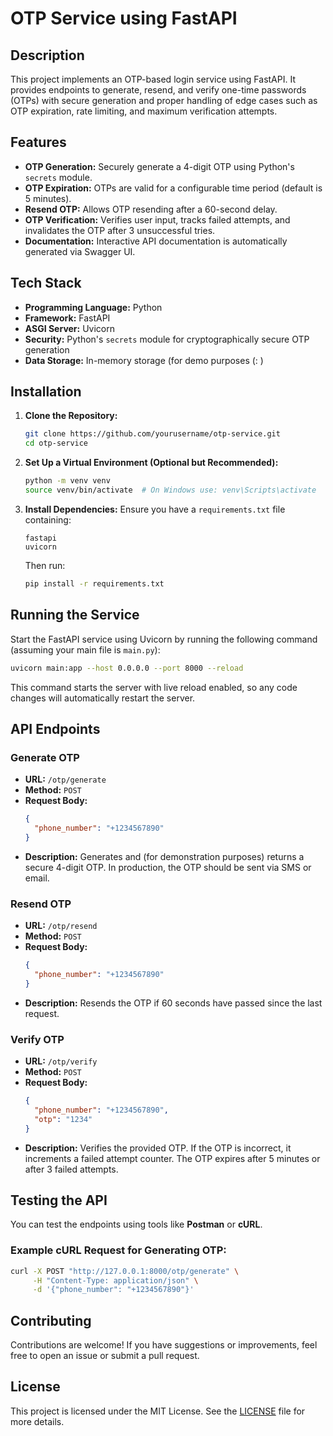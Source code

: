 # OTP Service using FastAPI

## Description
This project implements an OTP-based login service using FastAPI. It provides endpoints to generate, resend, and verify one-time passwords (OTPs) with secure generation and proper handling of edge cases such as OTP expiration, rate limiting, and maximum verification attempts.

## Features
- **OTP Generation:** Securely generate a 4-digit OTP using Python's `secrets` module.
- **OTP Expiration:** OTPs are valid for a configurable time period (default is 5 minutes).
- **Resend OTP:** Allows OTP resending after a 60-second delay.
- **OTP Verification:** Verifies user input, tracks failed attempts, and invalidates the OTP after 3 unsuccessful tries.
- **Documentation:** Interactive API documentation is automatically generated via Swagger UI.

## Tech Stack
- **Programming Language:** Python
- **Framework:** FastAPI
- **ASGI Server:** Uvicorn
- **Security:** Python's `secrets` module for cryptographically secure OTP generation
- **Data Storage:** In-memory storage (for demo purposes (: )

## Installation

1. **Clone the Repository:**
   ```bash
   git clone https://github.com/yourusername/otp-service.git
   cd otp-service
   ```

2. **Set Up a Virtual Environment (Optional but Recommended):**
   ```bash
   python -m venv venv
   source venv/bin/activate  # On Windows use: venv\Scripts\activate
   ```

3. **Install Dependencies:**
   Ensure you have a `requirements.txt` file containing:
   ```plaintext
   fastapi
   uvicorn
   ```
   Then run:
   ```bash
   pip install -r requirements.txt
   ```

## Running the Service

Start the FastAPI service using Uvicorn by running the following command (assuming your main file is `main.py`):
```bash
uvicorn main:app --host 0.0.0.0 --port 8000 --reload
```
This command starts the server with live reload enabled, so any code changes will automatically restart the server.

## API Endpoints

### Generate OTP
- **URL:** `/otp/generate`
- **Method:** `POST`
- **Request Body:**
  ```json
  {
    "phone_number": "+1234567890"
  }
  ```
- **Description:** Generates and (for demonstration purposes) returns a secure 4-digit OTP. In production, the OTP should be sent via SMS or email.

### Resend OTP
- **URL:** `/otp/resend`
- **Method:** `POST`
- **Request Body:**
  ```json
  {
    "phone_number": "+1234567890"
  }
  ```
- **Description:** Resends the OTP if 60 seconds have passed since the last request.

### Verify OTP
- **URL:** `/otp/verify`
- **Method:** `POST`
- **Request Body:**
  ```json
  {
    "phone_number": "+1234567890",
    "otp": "1234"
  }
  ```
- **Description:** Verifies the provided OTP. If the OTP is incorrect, it increments a failed attempt counter. The OTP expires after 5 minutes or after 3 failed attempts.

## Testing the API

You can test the endpoints using tools like **Postman** or **cURL**.

### Example cURL Request for Generating OTP:
```bash
curl -X POST "http://127.0.0.1:8000/otp/generate" \
     -H "Content-Type: application/json" \
     -d '{"phone_number": "+1234567890"}'
```

## Contributing
Contributions are welcome! If you have suggestions or improvements, feel free to open an issue or submit a pull request.

## License
This project is licensed under the MIT License. See the [LICENSE](LICENSE) file for more details.

